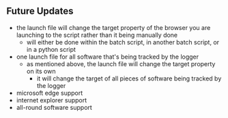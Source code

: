 ## Future Updates
* the launch file will change the target property of the browser you are launching to the script rather than it being manually done
    * will either be done within the batch script, in another batch script, or in a python script
* one launch file for all software that's being tracked by the logger
    * as mentioned above, the launch file will change the target property on its own
        * it will change the target of all pieces of software being tracked by the logger
* microsoft edge support
* internet explorer support
* all-round software support